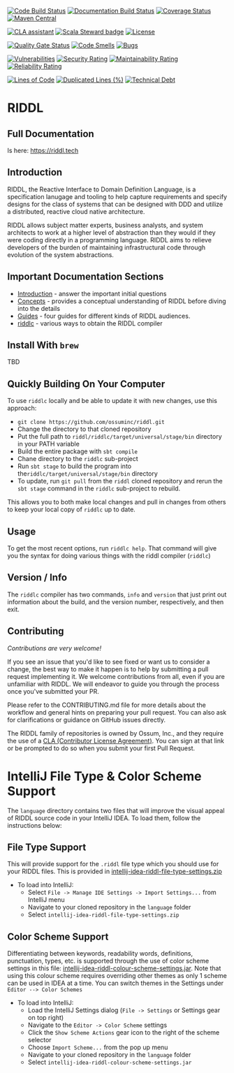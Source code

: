 [![Code Build Status](https://github.com/ossuminc/riddl/actions/workflows/scala.yml/badge.svg)](https://github.com/ossuminc/riddl/actions/workflows/scala.yml/badge.svg)
[![Documentation Build Status](https://github.com/ossuminc/riddl/actions/workflows/hugo.yml/badge.svg)](https://github.com/ossuminc/riddl/actions/workflows/hugo.yml/badge.svg)
[![Coverage Status](https://coveralls.io/repos/github/ossuminc/riddl/badge.svg?branch=main)](https://coveralls.io/github/ossuminc/riddl?branch=main)
[![Maven Central](https://img.shields.io/maven-central/v/com.ossuminc/riddlc_3.svg)](https://maven-badges.herokuapp.com/maven-central/com.ossuminc/riddlc_3)

[![CLA assistant](https://cla-assistant.io/readme/badge/ossuminc/riddl)](https://cla-assistant.io/ossuminc/riddl)
[![Scala Steward badge](https://img.shields.io/badge/Scala_Steward-helping-blue.svg?style=flat&logo=data:image/png;base64,iVBORw0KGgoAAAANSUhEUgAAAA4AAAAQCAMAAAARSr4IAAAAVFBMVEUAAACHjojlOy5NWlrKzcYRKjGFjIbp293YycuLa3pYY2LSqql4f3pCUFTgSjNodYRmcXUsPD/NTTbjRS+2jomhgnzNc223cGvZS0HaSD0XLjbaSjElhIr+AAAAAXRSTlMAQObYZgAAAHlJREFUCNdNyosOwyAIhWHAQS1Vt7a77/3fcxxdmv0xwmckutAR1nkm4ggbyEcg/wWmlGLDAA3oL50xi6fk5ffZ3E2E3QfZDCcCN2YtbEWZt+Drc6u6rlqv7Uk0LdKqqr5rk2UCRXOk0vmQKGfc94nOJyQjouF9H/wCc9gECEYfONoAAAAASUVORK5CYII=)](https://scala-steward.org)
[![License](https://img.shields.io/badge/license-Apache%202-blue.svg)](https://raw.githubusercontent.com/ossuminc/riddl/master/LICENSE)

[![Quality Gate Status](https://sonarcloud.io/api/project_badges/measure?project=ossuminc_riddl&metric=alert_status)](https://sonarcloud.io/summary/new_code?id=ossuminc_riddl)
[![Code Smells](https://sonarcloud.io/api/project_badges/measure?project=ossuminc_riddl&metric=code_smells)](https://sonarcloud.io/summary/new_code?id=ossuminc_riddl)
[![Bugs](https://sonarcloud.io/api/project_badges/measure?project=ossuminc_riddl&metric=bugs)](https://sonarcloud.io/summary/new_code?id=ossuminc_riddl)

[![Vulnerabilities](https://sonarcloud.io/api/project_badges/measure?project=ossuminc_riddl&metric=vulnerabilities)](https://sonarcloud.io/summary/new_code?id=ossuminc_riddl)
[![Security Rating](https://sonarcloud.io/api/project_badges/measure?project=ossuminc_riddl&metric=security_rating)](https://sonarcloud.io/summary/new_code?id=ossuminc_riddl)
[![Maintainability Rating](https://sonarcloud.io/api/project_badges/measure?project=ossuminc_riddl&metric=sqale_rating)](https://sonarcloud.io/summary/new_code?id=ossuminc_riddl)
[![Reliability Rating](https://sonarcloud.io/api/project_badges/measure?project=ossuminc_riddl&metric=reliability_rating)](https://sonarcloud.io/summary/new_code?id=ossuminc_riddl)

[![Lines of Code](https://sonarcloud.io/api/project_badges/measure?project=ossuminc_riddl&metric=ncloc)](https://sonarcloud.io/summary/new_code?id=ossuminc_riddl)
[![Duplicated Lines (%)](https://sonarcloud.io/api/project_badges/measure?project=ossuminc_riddl&metric=duplicated_lines_density)](https://sonarcloud.io/summary/new_code?id=ossuminc_riddl)
[![Technical Debt](https://sonarcloud.io/api/project_badges/measure?project=ossuminc_riddl&metric=sqale_index)](https://sonarcloud.io/summary/new_code?id=ossuminc_riddl)

# RIDDL

## Full Documentation
Is here: https://riddl.tech

## Introduction
RIDDL, the Reactive Interface to Domain Definition Language, is a specification
lanugage and tooling to help capture requirements and specify designs for the
class of systems that can be designed with DDD and utilize a distributed, reactive
cloud native architecture.  


RIDDL allows subject matter experts, business analysts, and system architects to
work at a higher level of abstraction than they would if they were coding directly
in a programming language. RIDDL aims to relieve developers of the burden of 
maintaining infrastructural code through evolution of the system abstractions.

## Important Documentation Sections

* [Introduction](https://riddl.tech/introduction/) - answer the important initial 
  questions
* [Concepts](https://riddl.tech/concepts/) - provides a conceptual understanding 
  of RIDDL before diving into the details
* [Guides](https://riddl.tech/guides/) - four guides for different kinds of RIDDL audiences.
* [riddlc](https://riddl.tech/tooling/riddlc/) - various ways to obtain the RIDDL compiler

## Install With `brew`
TBD

## Quickly Building On Your Computer
To use `riddlc` locally and be able to update it with new changes, use this approach:
* `git clone https://github.com/ossuminc/riddl.git`
* Change the directory to that cloned repository
* Put the full path to `riddl/riddlc/target/universal/stage/bin` directory in your
  PATH variable
* Build the entire package with `sbt compile`
* Chane directory to the `riddlc` sub-project
* Run `sbt stage` to build the program into the`riddlc/target/universal/stage/bin` 
  directory
* To update, run `git pull` from the `riddl` cloned repository and rerun the
  `sbt stage` command in the `riddlc` sub-project  to rebuild. 

This allows you to both make local changes and pull in changes from others to
keep your local copy of `riddlc` up to date. 

## Usage
To get the most recent options, run `riddlc help`. That command will give you
the syntax for doing various things with the riddl compiler (`riddlc`)

## Version / Info
The `riddlc` compiler has two commands, `info` and `version` that just print
out information about the build, and the version number, respectively, and then exit. 

## Contributing
_Contributions are very welcome!_

If you see an issue that you'd like to see fixed or want us to consider a
change, the best way to make it happen is to help by submitting a 
pull request implementing it. We welcome contributions from all, even if
you are unfamiliar with RIDDL. We will endeavor to guide you 
through the process once you've submitted your PR. 

Please refer to the CONTRIBUTING.md file for more details about the workflow 
and general hints on preparing your pull request. You can also ask for
clarifications or guidance on GitHub issues directly.

The RIDDL family of repositories is owned by Ossum, Inc., and they require
the use of a 
[CLA (Contributor License Agreement)](https://cla-assistant.io/ossuminc/riddl).
You can sign at that link or be prompted to do so when you submit your first
Pull Request. 

# IntelliJ File Type & Color Scheme Support

The `language` directory contains two files that will improve the visual appeal of
RIDDL source code in your IntelliJ IDEA. To load them, follow the instructions below:

## File Type Support
This will provide support for the `.riddl` file type which you should use for
your RIDDL files. This is provided in [intellij-idea-riddl-file-type-settings.zip](intellij-idea-riddl-file-type-settings.zip)

* To load into IntelliJ:
  - Select `File -> Manage IDE Settings -> Import Settings...` from IntelliJ menu
  - Navigate to your cloned repository in the `language` folder
  - Select `intellij-idea-riddl-file-type-settings.zip`

## Color Scheme Support
Differentiating between keywords, readability words, definitions, punctuation, types, etc.
is supported through the use of color scheme settings in this file:
[intellij-idea-riddl-colour-scheme-settings.jar](intellij-idea-riddl-colour-scheme-settings.jar). Note that using this colour scheme
requires overriding other themes as only 1 scheme can be used in IDEA at a time. You
can switch themes in the Settings under `Editor --> Color Schemes`

* To load into IntelliJ:
  - Load the IntelliJ Settings dialog (`File -> Settings` or Settings gear on top right)
  - Navigate to the `Editor -> Color Scheme` settings
  - Click the `Show Scheme Actions` gear icon to the right of the scheme selector
  - Choose `Import Scheme...` from the pop up menu
  - Navigate to your cloned repository in the `language` folder
  - Select `intellij-idea-riddl-colour-scheme-settings.jar`
